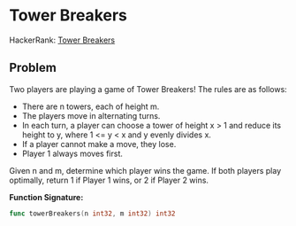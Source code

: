 # Tower Breakers

HackerRank: [Tower Breakers](https://www.hackerrank.com/challenges/one-week-preparation-kit-tower-breakers-1/problem)

## Problem

Two players are playing a game of Tower Breakers! The rules are as follows:

- There are n towers, each of height m.
- The players move in alternating turns.
- In each turn, a player can choose a tower of height x > 1 and reduce its height to y, where 1 <= y < x and y evenly divides x.
- If a player cannot make a move, they lose.
- Player 1 always moves first.

Given n and m, determine which player wins the game. If both players play optimally, return 1 if Player 1 wins, or 2 if Player 2 wins.

**Function Signature:**
```go
func towerBreakers(n int32, m int32) int32
```

